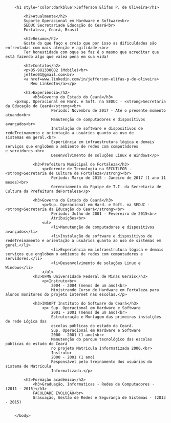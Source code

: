 <html lang="pt-br">
    <head>
        <meta charset="utf-8">
        <meta name="description" content="Curriculo Jefferson Elifas">
        <title>Jefferson Elifas P. de Oliveira</title>
        <style>
            h2{color:blue}
        </style>
    </head>
    <body>
       
        <h1 style='color:darkblue'>Jefferson Elifas P. de Oliveira</h1>

            <h2>Atualmente</h2>
            Suporte Operacional em Hardware e Software<br>
            SEDUC Secretariade Educação do Ceará<br>
            Fortaleza, Ceará, Brasil

            <h2>Resumo</h2>
            Gosto do que faço e creio que por isso as dificuldades são enfrentadas com mais atenção e agilidade.<br>
            Ter honestidade com oque se faz é o mesmo que acreditar que está fazendo algo que valea pena em sua vida!

            <h2>Contato</h2>
            <p>85-981338082 (Mobile)<br>
            jeftec01@gmail.com<br>
            <a href=www.linkedin.com/in/jefferson-elifas-p-de-oliveira>
               Meu LinkedIn</a></p>

            <h2>Experiência</h2>
                <h3>Governo do Estado do Ceará</h3>
        <p>Sup. Operacional em Hard. e Soft. na SEDUC - <strong>Secretaria da Educação do Ceará</strong><br>
                        Período: Novembro de 2017 - Até o presente momento atuando<br>
                        Manutenção de computadores e dispositivos avançados<br>
                        Instalação de software e dispositivos de redeTreinamento e orientação a usuários quanto ao uso de                                                               sistemas em geral.<br>
                        Experiência em infraestrutura lógica e demais serviços que englobem o ambiente de redes com computadores                e servidores.<br>
                        Desenvolvimento de soluções Linux e Windows</p>
                
                <h3>Prefeitura Municipal de Fortaleza</h3>
                    <p>Gerente de Tecnologia na SECUTLFOR - <strong>Secretaria de Cultura de Fortaleza</strong><br>
                        Período: Março de 2015 - Janeiro de 2017 (1 ano 11 meses)<br>
                        Gerenciamento da Equipe de T.I. da Secretaria de Cultura da Prefeitura deFortaleza</p>

                <h3>Governo do Estado do Ceará</h3>
                    <p>Sup. Operacional em Hard. e Soft. na SEDUC - <strong>Secretaria da Educação do Ceará</strong><br>
                        Período: Julho de 2001 - Fevereiro de 2015<br>
                        Atribuições<br>
                    <ul>    
                        <li>Manutenção de computadores e dispositivos avançados</li>
                        <li>Instalação de software e dispositivos de redeTreinamento e orientação a usuários quanto ao uso de sistemas em geral.</li>
                        <li>Experiência em infraestrutura lógica e demais serviços que englobem o ambiente de redes com computadores e servidores.</li>
                        <li>Desenvolvimento de soluções Linux e Windows</li>  
                    </ul>
                <h3>UFMG Universidade Federal de Minas Gerais</h3>
                    <p>Instruto<br>
                        2004 - 2004 (menos de um ano)<br>
                        Ministrando Curso de Hardware em Fortaleza para alunos monitores do projeto internet nas escolas.</p>

                <h3>INSOFT Instituto do Software do Ceará</h3>
                    <p> Sup. Operacional em Hardware e Software
                        2001 - 2001 (menos de um ano)<br>
                        Estruturação e Montagem das primeiras instalções de rede Lógica das
                        escolas públicas do estado do Ceará.
                        Sup. Operacional em Hardware e Software
                        2000 - 2001 (1 ano)<br>
                        Manutenção do parque tecnológico das escolas públicas do estado do Ceará
                        no projeto Matricula Informatizada 2000.<br>
                        Instrutor
                        2000 - 2001 (1 ano)
                        Responsável pelo treinamento dos usuários do sistema de Matrícula
                        Informatizada.</p>

            <h2>Formação acadêmica</h2>
                <h3>Graduação, Informaticas - Redes de Computadores · (2011 - 2015)</h3>
                FACULDADE EVOLUÇÃO<br>
                Grasuação, Gestão de Redes e Segurança de Sistemas · (2013 - 2015)
                

        </body>
</html>    
    
    
    

